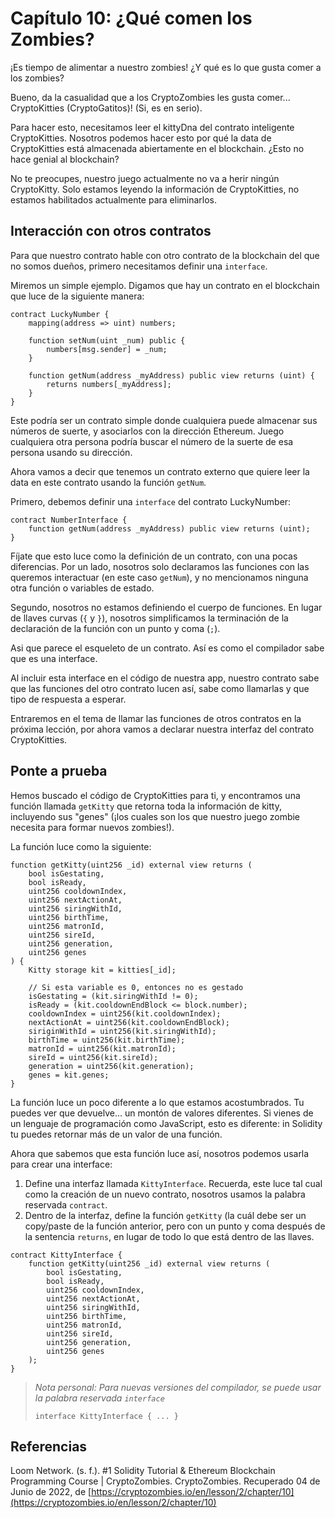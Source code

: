 # Capítulo 10: ¿Qué comen los Zombies?

¡Es tiempo de alimentar a nuestro zombies! ¿Y qué es lo que gusta comer a los zombies?

Bueno, da la casualidad que a los CryptoZombies les gusta comer... CryptoKitties (CryptoGatitos)! (Si, es en serio).

Para hacer esto, necesitamos leer el kittyDna del contrato inteligente CryptoKitties. Nosotros podemos hacer esto por qué la data de CryptoKitties está almacenada abiertamente en el blockchain. ¿Esto no hace genial al blockchain?

No te preocupes, nuestro juego actualmente no va a herir ningún CryptoKitty. Solo estamos leyendo la información de CryptoKitties, no estamos habilitados actualmente para eliminarlos.

## Interacción con otros contratos

Para que nuestro contrato hable con otro contrato de la blockchain del que no somos dueños, primero necesitamos definir una `interface`.

Miremos un simple ejemplo. Digamos que hay un contrato en el blockchain que luce de la siguiente manera:

```sol
contract LuckyNumber {
    mapping(address => uint) numbers;

    function setNum(uint _num) public {
        numbers[msg.sender] = _num;
    }

    function getNum(address _myAddress) public view returns (uint) {
        returns numbers[_myAddress];
    }
}
```

Este podría ser un contrato simple donde cualquiera puede almacenar sus números de suerte, y asociarlos con la dirección Ethereum. Juego cualquiera otra persona podría buscar el número de la suerte de esa persona usando su dirección.

Ahora vamos a decir que tenemos un contrato externo que quiere leer la data en este contrato usando la función `getNum`.

Primero, debemos definir una `interface` del contrato LuckyNumber:

```sol
contract NumberInterface {
    function getNum(address _myAddress) public view returns (uint);
}
```

Fíjate que esto luce como la definición de un contrato, con una pocas diferencias. Por un lado, nosotros solo declaramos las funciones con las queremos interactuar (en este caso `getNum`), y no mencionamos ninguna otra función o variables de estado.

Segundo, nosotros no estamos definiendo el cuerpo de funciones. En lugar de llaves curvas (`{` y `}`), nosotros simplificamos la terminación de la declaración de la función con un punto y coma (`;`).

Asi que parece el esqueleto de un contrato. Así es como el compilador sabe que es una interface.

Al incluir esta interface en el código de nuestra app, nuestro contrato sabe que las funciones del otro contrato lucen así, sabe como llamarlas y que tipo de respuesta a esperar.

Entraremos en el tema de llamar las funciones de otros contratos en la próxima lección, por ahora vamos a declarar nuestra interfaz del contrato CryptoKitties.

## Ponte a prueba

Hemos buscado el código de CryptoKitties para ti, y encontramos una función llamada `getKitty` que retorna toda la información de kitty, incluyendo sus "genes" (¡los cuales son los que nuestro juego zombie necesita para formar nuevos zombies!).

La función luce como la siguiente:

```sol
function getKitty(uint256 _id) external view returns (
    bool isGestating,
    bool isReady,
    uint256 cooldownIndex,
    uint256 nextActionAt,
    uint256 siringWithId,
    uint256 birthTime,
    uint256 matronId,
    uint256 sireId,
    uint256 generation,
    uint256 genes
) {
    Kitty storage kit = kitties[_id];

    // Si esta variable es 0, entonces no es gestado
    isGestating = (kit.siringWithId != 0);
    isReady = (kit.cooldownEndBlock <= block.number);
    cooldownIndex = uint256(kit.cooldownIndex);
    nextActionAt = uint256(kit.cooldownEndBlock);
    siriginWithId = uint256(kit.siringWithId);
    birthTime = uint256(kit.birthTime);
    matronId = uint256(kit.matronId);
    sireId = uint256(kit.sireId);
    generation = uint256(kit.generation);
    genes = kit.genes;
}
```

La función luce un poco diferente a lo que estamos acostumbrados. Tu puedes ver que devuelve... un montón de valores diferentes. Si vienes de un lenguaje de programación como JavaScript, esto es diferente: in Solidity tu puedes retornar más de un valor de una función.

Ahora que sabemos que esta función luce así, nosotros podemos usarla para crear una interface:

1. Define una interfaz llamada `KittyInterface`. Recuerda, este luce tal cual como la creación de un nuevo contrato, nosotros usamos la palabra reservada `contract`.
2. Dentro de la interfaz, define la función `getKitty` (la cuál debe ser un copy/paste de la función anterior, pero con un punto y coma después de la sentencia `returns`, en lugar de todo lo que está dentro de las llaves.

```sol
contract KittyInterface {
    function getKitty(uint256 _id) external view returns (
        bool isGestating,
        bool isReady,
        uint256 cooldownIndex,
        uint256 nextActionAt,
        uint256 siringWithId,
        uint256 birthTime,
        uint256 matronId,
        uint256 sireId,
        uint256 generation,
        uint256 genes
    );
}
```

> *Nota personal: Para nuevas versiones del compilador, se puede usar la palabra reservada `interface`*
>
> ```sol
> interface KittyInterface { ... }
> ```

## Referencias

Loom Network. (s. f.). #1 Solidity Tutorial & Ethereum Blockchain Programming Course | CryptoZombies. CryptoZombies. Recuperado 04 de Junio de 2022, de [https://cryptozombies.io/en/lesson/2/chapter/10](https://cryptozombies.io/en/lesson/2/chapter/10)
